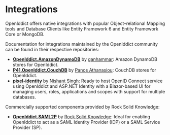 # Integrations

OpenIddict offers native integrations with popular Object–relational Mapping tools and Database Clients like Entity Framework 6 and Entity Framework Core or MongoDB.

Documentation for integrations maintained by the OpenIddict community can be found in their respective repositories:
- **[OpenIddict.AmazonDynamoDB](https://github.com/ganhammar/OpenIddict.AmazonDynamoDB)** by [ganhammar](https://github.com/ganhammar): Amazon DynamoDB stores for OpenIddict.
- **[P41.OpenIddict.CouchDB](https://github.com/panoukos41/couchdb-openiddict)** by [Panos Athanasiou](https://github.com/panoukos41): CouchDB stores for OpenIddict.
- **[pixel-identity](https://github.com/Nfactor26/pixel-identity)** by [Nishant Singh](https://github.com/Nfactor26): Ready to host OpenID Connect service using OpenIddict and ASP.NET Identity with a Blazor-based UI for managing users, roles, applications and scopes with support for multiple databases.

Commercially supported components provided by Rock Solid Knowledge:
- **[OpenIddict.SAML2P](https://www.openiddictcomponents.com/?utm_source=openiddictgithubdocumentation&utm_campaign=openiddict)** by [Rock Solid Knowledge](https://www.rocksolidknowledge.com/): Ideal for enabling OpenIddict to act as a SAML Identity Provider (IDP) or a SAML Service Provider (SP).
